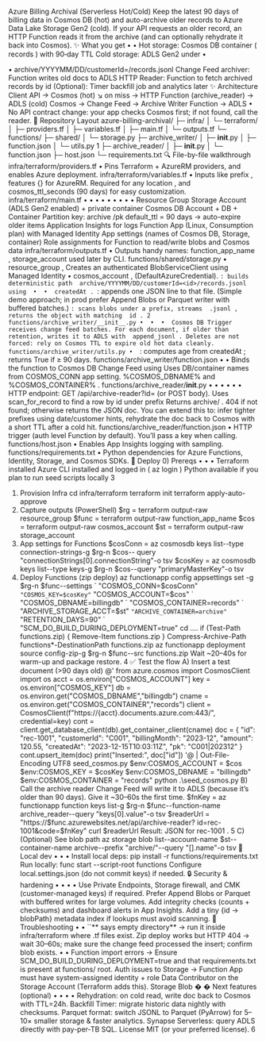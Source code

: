 Azure Billing Archival (Serverless Hot/Cold)
 Keep the latest 90 days of billing data in Cosmos DB (hot) and auto-archive older records to Azure Data
 Lake Storage Gen2 (cold). If your API requests an older record, an HTTP Function reads it from the archive
 (and can optionally rehydrate it back into Cosmos).
 ✨ What you get
 • 
• 
Hot storage: Cosmos DB container (
 records ) with 90‑day TTL
 Cold storage: ADLS Gen2 under 
• 

• 
archive/YYYYMM/DD/customerId=<id>/records.jsonl
 Change Feed archiver: Function writes old docs to ADLS
 HTTP Reader: Function to fetch archived records by 
id
 (Optional): Timer backfill job and analytics later
 ✨ Architecture
 Client API → Cosmos (hot)
 ↘ on miss → HTTP Function (archive_reader) → ADLS (cold)
 Cosmos → Change Feed → Archive Writer Function → ADLS
 • 
No API contract change: your app checks Cosmos first; if not found, call the reader.
 📁 Repository Layout
 azure-billing-archival/
 ├─ infra/
 │  └─ terraform/
 │     ├─ providers.tf
 │     ├─ variables.tf
 │     ├─ main.tf
 │     └─ outputs.tf
 └─ functions/
   ├─ shared/
   │  └─ storage.py
   ├─ archive_writer/
   │  ├─ __init__.py
   │  ├─ function.json
   │  └─ utils.py
 1
   ├─ archive_reader/
   │  ├─ __init__.py
   │  └─ function.json
   ├─ host.json
   └─ requirements.txt
 🔍 File-by-file walkthrough
 infra/terraform/providers.tf
 • 
Pins Terraform + AzureRM providers, and enables 
Azure deployment.
 infra/terraform/variables.tf
 • 
Inputs like 
prefix , 
features {} for AzureRM. Required for any
 location , and 
cosmos_ttl_seconds (90 days) for easy customization.
 infra/terraform/main.tf
 • 
• 
• 
• 
• 
• 
• 
• 
• 
Resource Group
 Storage Account (ADLS Gen2 enabled) + private container 
Cosmos DB Account + DB + Container
 Partition key: 
archive
 /pk
 default_ttl = 90 days → auto-expire older items
 Application Insights for logs
 Function App (Linux, Consumption plan) with Managed Identity
 App settings (names of Cosmos DB, Storage, container)
 Role assignments for Function to read/write blobs and Cosmos data
 infra/terraform/outputs.tf
 • 
Outputs handy names: 
function_app_name , 
storage_account used later by CLI.
 functions/shared/storage.py
 • 
resource_group , 
Creates an authenticated BlobServiceClient using Managed Identity
 • 
cosmos_account , 
(DefaultAzureCredential).
 ``: builds deterministic path 
archive/YYYYMM/DD/customerId=<id>/records.jsonl using 
• 
• 
createdAt .
 ``: appends one JSON line to that file. (Simple demo approach; in prod prefer Append Blobs or
 Parquet writer with buffered batches.)
 ``: scans blobs under a prefix, streams 
.jsonl , returns the object with matching 
id .
 2
functions/archive_writer/__init__.py
 • 
• 
• 
Cosmos DB Trigger receives change feed batches.
 For each document, if older than retention, writes it to ADLS with 
append_jsonl .
 Deletes are not forced: rely on Cosmos TTL to expire old hot data cleanly.
 functions/archive_writer/utils.py
 • 
``: computes age from 
createdAt ; returns 
True if ≥ 90 days.
 functions/archive_writer/function.json
 • 
• 
Binds the function to Cosmos DB Change Feed using 
Uses DB/container names from 
COSMOS_CONN app setting.
 %COSMOS_DBNAME% and 
%COSMOS_CONTAINER% .
 functions/archive_reader/__init__.py
 • 
• 
• 
• 
• 
• 
HTTP endpoint: 
GET /api/archive-reader?id=<recordId> (or POST body).
 Uses 
scan_for_record to find a row by 
id under prefix 
Returns 
archive/ .
 404 if not found; otherwise returns the JSON doc.
 You can extend this to:
 infer tighter prefixes using date/customer hints,
 rehydrate the doc back to Cosmos with a short TTL after a cold hit.
 functions/archive_reader/function.json
 • 
HTTP trigger (auth level Function by default). You’ll pass a key when calling.
 functions/host.json
 • 
Enables App Insights logging with sampling.
 functions/requirements.txt
 • 
Python dependencies for Azure Functions, Identity, Storage, and Cosmos SDKs.
 🚀 Deploy
 0) Prereqs
 • 
• 
• 
Terraform installed
 Azure CLI installed and logged in (
 az login )
 Python available if you plan to run seed scripts locally
 3
1) Provision Infra
 cd infra/terraform
 terraform init
 terraform apply-auto-approve
 2) Capture outputs (PowerShell)
 $rg
 = terraform output-raw resource_group
 $func = terraform output-raw function_app_name
 $cos = terraform output-raw cosmos_account
 $st
 = terraform output-raw storage_account
 3) App settings for Functions
 $cosConn = az cosmosdb keys list--type connection-strings-g $rg-n $cos--
 query "connectionStrings[0].connectionString"-o tsv
 $cosKey = az cosmosdb keys list--type keys-g $rg-n $cos--query
 "primaryMasterKey"-o tsv
 4) Deploy Functions (zip deploy)
 az functionapp config appsettings set -g $rg-n $func--settings `
 "COSMOS_CONN=$cosConn" `
 "COSMOS_KEY=$cosKey" `
 "COSMOS_ACCOUNT=$cos" `
 "COSMOS_DBNAME=billingdb" `
 "COSMOS_CONTAINER=records" `
 "ARCHIVE_STORAGE_ACCT=$st" `
 "ARCHIVE_CONTAINER=archive" `
 "RETENTION_DAYS=90" `
 "SCM_DO_BUILD_DURING_DEPLOYMENT=true"
 cd ..\..
 if (Test-Path functions.zip) { Remove-Item functions.zip }
 Compress-Archive-Path functions\*-DestinationPath functions.zip
 az functionapp deployment source config-zip-g $rg-n $func--src functions.zip
 Wait \~20–40s for warm-up and package restore.
 4
✅ Test the flow
 A) Insert a test document (>90 days old)
 @'
 from azure.cosmos import CosmosClient
 import os
 acct   = os.environ["COSMOS_ACCOUNT"]
 key    = os.environ["COSMOS_KEY"]
 db     = os.environ.get("COSMOS_DBNAME","billingdb")
 cname  = os.environ.get("COSMOS_CONTAINER","records")
 client = CosmosClient(f"https://{acct}.documents.azure.com:443/", 
credential=key)
 cont = client.get_database_client(db).get_container_client(cname)
 doc = {
  "id": "rec-1001",
  "customerId": "C001",
  "billingMonth": "2023-12",
  "amount": 120.55,
  "createdAt": "2023-12-15T10:03:11Z",
  "pk": "C001|202312"
 }
 cont.upsert_item(doc)
 print("Inserted:", doc["id"])
 '@ | Out-File-Encoding UTF8 seed_cosmos.py
 $env:COSMOS_ACCOUNT = $cos
 $env:COSMOS_KEY
 = $cosKey
 $env:COSMOS_DBNAME = "billingdb"
 $env:COSMOS_CONTAINER = "records"
 python .\seed_cosmos.py
 B) Call the archive reader
 Change Feed will write it to ADLS (because it’s older than 90 days). Give it \~30–60s the first
 time.
 $fnKey = az functionapp function keys list-g $rg-n $func--function-name
 archive_reader--query "keys[0].value"-o tsv
 $readerUrl = "https://$func.azurewebsites.net/api/archive-reader?
 id=rec-1001&code=$fnKey"
 curl $readerUrl
 Result: JSON for 
rec-1001 .
 5
C) (Optional) See blob path
 az storage blob list--account-name $st--container-name archive--prefix
 "archive/"--query "[].name"-o tsv
 🧪 Local dev
 • 
• 
• 
Install local deps: 
pip install -r functions/requirements.txt
 Run locally: 
func start --script-root functions
 Configure local.settings.json (do not commit keys) if needed.
 🔒 Security & hardening
 • 
• 
• 
• 
Use Private Endpoints, Storage firewall, and CMK (customer-managed keys) if required.
 Prefer Append Blobs or Parquet with buffered writes for large volumes.
 Add integrity checks (counts + checksums) and dashboard alerts in App Insights.
 Add a tiny 
{id → blobPath} metadata index if lookups must avoid scanning.
 🧰 Troubleshooting
 • 
• 
``** says empty directory** → run it inside 
infra/terraform where 
.tf files exist.
 Zip deploy works but HTTP 404 → wait 30–60s; make sure the change feed processed the insert;
 confirm blob exists.
 • 
• 
Function import errors → Ensure 
SCM_DO_BUILD_DURING_DEPLOYMENT=true and that 
requirements.txt is present at 
functions/ root.
 Auth issues to Storage → Function App must have system-assigned identity + role 
Data Contributor on the Storage Account (Terraform adds this).
 Storage Blob 
�
� Next features (optional)
 • 
• 
• 
• 
Rehydration: on cold read, write doc back to Cosmos with TTL=24h.
 Backfill Timer: migrate historic data nightly with checksums.
 Parquet format: switch JSONL to Parquet (PyArrow) for 5–10× smaller storage & faster analytics.
 Synapse Serverless: query ADLS directly with pay-per-TB SQL.
 License
 MIT (or your preferred license).
 6
